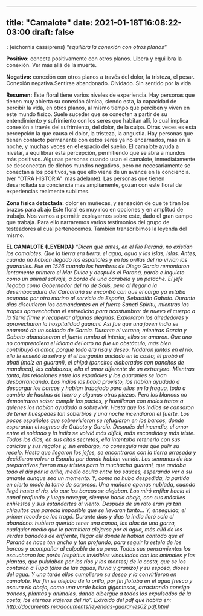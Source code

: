 
---
title: "Camalote"
date: 2021-01-18T16:08:22-03:00
draft: false
--- 
        

 





**:**  (eichornia cassiprens)
*“*equilibra la conexión con
 otros planos*”*



**Positivo:**  conecta
 positivamente con otros planos. Libera y equilibra la conexión.
Ver más allá de la muerte.


**Negativo:**  conexión
 con otros planos a través del dolor, la tristeza, el pesar. Conexión negativa.Sentirse
 abandonado. Olvidado. Sin sentido por la vida.
 


**Resumen:**  Este floral tiene varios niveles
 de experiencia.
Hay personas que tienen muy abierta su conexión
 álmica, siendo esta, la capacidad de percibir la vida, en otros planos, al
 mismo tiempo que perciben y viven en este mundo físico.
Suele suceder que se conecten a partir de su
 entendimiento y sufrimiento con los seres que habitan allí, lo cual implica
 conexión a través del sufrimiento, del dolor, de la culpa. Otras veces es esta
 percepción la que causa el dolor, la tristeza, la angustia.
Hay personas que tienen contacto permanente con
 estos seres ya no encarnados, más en la noche, y muchas veces en el espacio del
 sueño.
El camalote ayuda a nivelar, a equilibrar esta
 percepción, permitiendo que se abra a mundos más positivos.
Algunas personas cuando usan el camalote,
 inmediatamente se desconectan de dichos mundos negativos, pero no
 necesariamente se conectan a los positivos, ya que ello viene de un avance en
 la conciencia. (ver “OTRA HISTORIA”  mas
 adelante).
Las personas que tienen desarrollada su conciencia
 mas ampliamente, gozan con este floral de experiencias realmente sublimes.


**Zona física detectada:**  dolor en muñecas, y sensación de que
 te tiran los brazos para abajo
Este floral es muy
 rico en opciones y en amplitud de trabajo. Nos vamos a permitir explayarnos
 sobre este, dado el gran campo que trabaja.
Para ello narraremos
 varios testimonios del grupo de testeadores al cual pertenecemos.
También transcribimos
 la leyenda del mismo.
 


**EL CAMALOTE (LEYENDA)** 
*“Dicen que antes, en
 el Río Paraná, no existían los camalotes. Que la tierra era tierra, el agua,
 agua y las islas, islas. Antes, cuando no habían llegado los españoles y en las
 orillas del río vivían los guaraníes.*
*Fue en 1526 cuando
 los hombres de Diego García remontaron lentamente primero el Mar Dulce y
 después el Paraná, pardo e inquieto como un animal salvaje, a bordo de una
 carabela y un patache. El jefe llegaba como Gobernador del río de Solís, pero
 al llegar a la desembocadura del Carcarañá se encontró con que el cargo ya
 estaba ocupado por otro marino al servicio de España, Sebastián Gaboto. Durante
 días discutieron los comandantes en el fuerte Sancti Spiritu, mientras las
 tropas aprovechaban el entredicho para acostumbrar de nuevo el cuerpo a la
 tierra firme y recuperar algunas alegrías. Exploraron los alrededores y
 aprovecharon la hospitalidad guaraní. Así fue que una joven india se enamoró de
 un soldado de García. Durante el verano, mientras García y Gaboto abandonaron
 el fuerte rumbo al interior, ellos se amaron. Que uno no comprendiera el idioma
 del otro no fue un obstáculo, más bien contribuyó al amor, porque todo era risa
 y deseo.*
*Nadaron juntos en el
 río, ella le enseñó la selva y él el bergantín anclado en la costa; él probó el
 abatí (maíz en guaraní), el chipá (pancitos elaborados con pancitos de
 mandioca), las calabazas; ella el amor diferente de un extranjero.*
*Mientras tanto, las
 relaciones entre los españoles y los guaraníes se iban desbarrancando. Los
 indios los había provisto, los habían ayudado a descargar los barcos y habían
 trabajado para ellos en la fragua, todo a cambio de hachas de hierro y algunas
 otras piezas.*
*Pero los blancos no
 demostraron saber cumplir los pactos, y humillaron con malos tratos a quienes
 los habían ayudado a sobrevivir. Hasta que los indios se cansaron de tener
 huéspedes tan soberbios y una noche incendiaron el fuerte. Los pocos españoles
 que sobrevivieron se refugiaron en los barcos, donde esperarían el regreso de
 Gaboto y García.*
 *Después del incendio, el amor entre el soldado
 y la india se volvió más difícil, más escondido y más triste. Todos los días,
 en sus citas secretas, ella intentaba retenerlo con sus caricias y sus regalos
 y, sin embargo, no conseguía más que pulir su recelo.*
*Hasta que llegaron
 los jefes, se encontraron con la tierra arrasada y decidieron volver a España
 por donde habían venido.*
*Las semanas de los
 preparativos fueron muy tristes para la muchacha guaraní, que andaba todo el
 día por la orilla, medio oculta entre los sauces, esperando ver a su amante
 aunque sea un momento. Y, como no hubo despedida, la partida en cierto modo la
 tomó de sorpresa. Una mañana apenas nublada, cuando llegó hasta el río, vio que
 los barcos se alejaban. Los miró enfilar hacia el canal profundo y luego
 navegar, siempre hacia abajo, con sus mástiles enhiestos y sus estandartes al
 viento. Después de un rato eran ya tan chiquitos que parecía imposible que se
 llevaran tanto... Y, enseguida, el primer recodo se los tragó.*
*Durante días y días
 la india lloró sola el abandono: hubiera querido tener una canoa, las alas de
 una garza, cualquier medio que le permitiera alejarse por el agua, más allá de
 los verdes bañados de enfrente, llegar allí donde le habían contado que el
 Paraná se hace tan ancho y tan profundo, para seguir la estela de los barcos y
 acompañar al culpable de su pena.*
*Todos sus
 pensamientos los escucharon los porás (espíritus invisibles vinculados con los
 animales y las plantas, que pululaban por los ríos y los montes) de la costa,
 que se los contaron a Tupá (dios de las aguas, lluvia y granizo) y su esposa,
 dioses del agua. Y una tarde ellos cumplieron su deseo y la convirtieron en
 camalote. Por fin se alejaba de la orilla, por fin flotaba en el agua fresca y
 oscura río abajo, como una verde balsa gigantesca, arrastrando consigo troncos,
 plantas y animales, dando albergue a todos los expulsados de la costa, los eternos
 viajeros del río”.*
 *Extraido del pdf
 que habita en: http://documents.mx/documents/leyendas-guaranies02.pdf.html*




 
